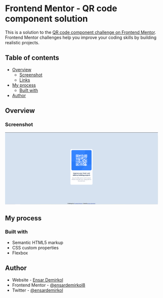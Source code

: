 # Frontend Mentor - QR code component solution

This is a solution to the [QR code component challenge on Frontend Mentor](https://www.frontendmentor.io/challenges/qr-code-component-iux_sIO_H). Frontend Mentor challenges help you improve your coding skills by building realistic projects. 

## Table of contents

- [Overview](#overview)
  - [Screenshot](#screenshot)
  - [Links](#links)
- [My process](#my-process)
  - [Built with](#built-with)
- [Author](#author)


## Overview

### Screenshot

![](./screenshot.png)


## My process

### Built with

- Semantic HTML5 markup
- CSS custom properties
- Flexbox


## Author

- Website - [Ensar Demirkol](https://www.ensardemirkol.com)
- Frontend Mentor - [@ensardemirkol8](https://www.frontendmentor.io/profile/ensardemirkol)
- Twitter - [@ensardemirkol](https://www.twitter.com/ensardemirkol8)